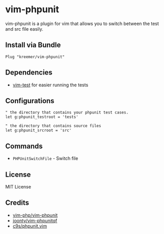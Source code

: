 # vim-phpunit


vim-phpunit is a plugin for vim that allows you to switch between the test and src file easily.


## Install via Bundle

```vim
Plug "kreemer/vim-phpunit"
```


## Dependencies

* [vim-test](https://github.com/vim-test/vim-test) for easier running the tests 

## Configurations

```vim
" the directory that contains your phpunit test cases.
let g:phpunit_testroot = 'tests'
```

```vim
" the directory that contains source files
let g:phpunit_srcroot = 'src'
```

## Commands

- `PHPUnitSwitchFile` - Switch file 

## License

MIT License

## Credits

* [vim-php/vim-phpunit](https://github.com/vim-php/vim-phpunit)
* [joonty/vim-phpunitqf](https://github.com/joonty/vim-phpunitqf)
* [c9s/phpunit.vim](https://github.com/c9s/phpunit.vim)
